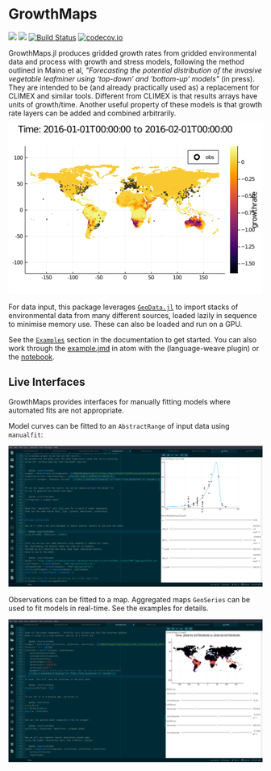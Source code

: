 # GrowthMaps

[![](https://img.shields.io/badge/docs-stable-blue.svg)](https://cesaraustralia.github.io/GrowthMaps.jl/stable/)
[![](https://img.shields.io/badge/docs-dev-blue.svg)](https://cesaraustralia.github.io/GrowthMaps.jl/dev/)
[![Build Status](https://travis-ci.org/cesaraustralia/GrowthMaps.jl.svg?branch=master)](https://travis-ci.org/cesaraustralia/GrowthMaps.jl)
[![codecov.io](http://codecov.io/github/cesaraustralia/GrowthMaps.jl/coverage.svg?branch=master)](http://codecov.io/github/cesaraustralia/GrowthMaps.jl?branch=master)

GrowthMaps.jl produces gridded growth rates from gridded environmental data and
process with growth and stress models, following the method outlined in Maino et
al, _"Forecasting the potential distribution of the invasive vegetable leafminer
using ‘top-down’ and ‘bottom-up’ models"_ (in press). They are intended to 
be (and already practically used as) a replacement for CLIMEX and similar tools.
Different from CLIMEX is that results arrays have units of growth/time. 
Another useful property of these models is that growth rate layers can be added and 
combined arbitrarily.


![GrowthMaps output](https://github.com/cesaraustralia/GrowthMaps.jl/blob/gh-pages/dev/figures/example_19_1.png)

For data input, this package leverages
[`GeoData.jl`](http://github.com/rafaqz/GeoData.jl) to import stacks of
environmental data from many different sources, loaded lazily in sequence to
minimise memory use. These can also be loaded and run on a GPU.

See the [`Examples`](https://cesaraustralia.github.io/GrowthMaps.jl/dev/example/)
section in the documentation to get started. You can also work through the 
[example.jmd](https://github.com/cesaraustralia/GrowthMaps.jl/blob/master/docs/src/example.jmd) in atom
with the (language-weave plugin) or the
[notebook](https://github.com/cesaraustralia/GrowthMaps.jl/blob/gh-pages/dev/notebook/example.ipynb).

## Live Interfaces

GrowthMaps provides interfaces for manually fitting models where automated fits are not appropriate.

Model curves can be fitted to an `AbstractRange` of input data using `manualfit`:

![manualfit interface](https://github.com/cesaraustralia/GrowthMaps.jl/blob/media/manualfit.png?raw=true)

Observations can be fitted to a map. Aggregated maps `GeoSeries` can be used to fit models in real-time. 
See the examples for details.

![mapfit interface](https://github.com/cesaraustralia/GrowthMaps.jl/blob/media/mapfit.png?raw=true)
